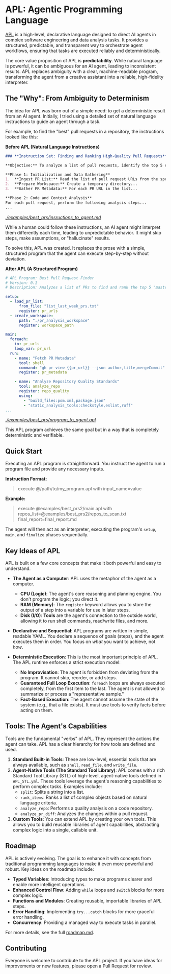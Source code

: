 # APL: Agentic Programming Language

[APL](https://github.com/belablotski/apl) is a high-level, declarative language designed to direct AI agents in complex software engineering and data analysis tasks. It provides a structured, predictable, and transparent way to orchestrate agent workflows, ensuring that tasks are executed reliably and deterministically.

The core value proposition of APL is **predictability**. While natural language is powerful, it can be ambiguous for an AI agent, leading to inconsistent results. APL replaces ambiguity with a clear, machine-readable program, transforming the agent from a creative assistant into a reliable, high-fidelity interpreter.

## The "Why": From Ambiguity to Determinism

The idea for APL was born out of a simple need: to get a deterministic result from an AI agent. Initially, I tried using a detailed set of natural language instructions to guide an agent through a task.

For example, to find the "best" pull requests in a repository, the instructions looked like this:

**Before APL (Natural Language Instructions)**
```markdown
### **Instruction Set: Finding and Ranking High-Quality Pull Requests**

**Objective:** To analyze a list of pull requests, identify the top 5 examples of "beautiful, clean, and elegant" code, and present them in a ranked list...

**Phase 1: Initialization and Data Gathering**
1.  **Ingest PR List:** Read the list of pull request URLs from the specified file...
2.  **Prepare Workspace:** Create a temporary directory...
3.  **Gather PR Metadata:** For each PR URL in the list...

**Phase 2: Code and Context Analysis**
For each pull request, perform the following analysis steps...
...
```
*[./examples/best_prs/insructions_to_agent.md](./examples/best_prs/insructions_to_agent.md)*

While a human could follow these instructions, an AI agent might interpret them differently each time, leading to unpredictable behavior. It might skip steps, make assumptions, or "hallucinate" results.

To solve this, APL was created. It replaces the prose with a simple, structured program that the agent can execute step-by-step without deviation.

**After APL (A Structured Program)**
```yaml
# APL Program: Best Pull Request Finder
# Version: 0.1
# Description: Analyzes a list of PRs to find and rank the top 5 "masterpieces."

setup:
  - load_pr_list:
      from_file: "list_last_week_prs.txt"
      register: pr_urls
  - create_workspace:
      path: "./pr_analysis_workspace"
      register: workspace_path

main:
  foreach:
    in: pr_urls
    loop_var: pr_url
  run:
    - name: "Fetch PR Metadata"
      tool: shell
      command: "gh pr view {{pr_url}} --json author,title,mergeCommit"
      register: pr_metadata

    - name: "Analyze Repository Quality Standards"
      tool: analyze_repo
      register: repo_quality
      using:
        - "build_files:pom.xml,package.json"
        - "static_analysis_tools:checkstyle,eslint,ruff"
...
```
*[./examples/best_prs/program_to_agent.apl](./examples/best_prs/program_to_agent.apl)*

This APL program achieves the same goal but in a way that is completely deterministic and verifiable.

## Quick Start

Executing an APL program is straightforward. You instruct the agent to run a program file and provide any necessary inputs.

**Instruction Format:**
> execute @/path/to/my_program.apl with input_name=value

**Example:**
> execute @examples/best_prs2/main.apl with repos_list=@examples/best_prs2/repos_to_scan.txt final_report=final_report.md

The agent will then act as an interpreter, executing the program's `setup`, `main`, and `finalize` phases sequentially.

## Key Ideas of APL

APL is built on a few core concepts that make it both powerful and easy to understand.

*   **The Agent as a Computer**: APL uses the metaphor of the agent as a computer.
    *   **CPU (Logic)**: The agent's core reasoning and planning engine. You don't program the logic; you direct it.
    *   **RAM (Memory)**: The `register` keyword allows you to store the output of a step into a variable for use in later steps.
    *   **Disk (I/O)**: **Tools** are the agent's connection to the outside world, allowing it to run shell commands, read/write files, and more.

*   **Declarative and Sequential**: APL programs are written in simple, readable YAML. You declare a sequence of goals (steps), and the agent executes them in order. You focus on *what* you want to achieve, not *how*.

*   **Deterministic Execution**: This is the most important principle of APL. The APL runtime enforces a strict execution model:
    *   **No Improvisation**: The agent is forbidden from deviating from the program. It cannot skip, reorder, or add steps.
    *   **Guaranteed Full Loop Execution**: `foreach` loops are always executed completely, from the first item to the last. The agent is not allowed to summarize or process a "representative sample."
    *   **Fact-Based Execution**: The agent cannot assume the state of the system (e.g., that a file exists). It must use tools to verify facts before acting on them.

## Tools: The Agent's Capabilities

Tools are the fundamental "verbs" of APL. They represent the actions the agent can take. APL has a clear hierarchy for how tools are defined and used.

1.  **Standard Built-in Tools**: These are low-level, essential tools that are always available, such as `shell`, `read_file`, and `write_file`.
2.  **Agent-Native Tools (The Standard Tool Library)**: APL comes with a rich Standard Tool Library (STL) of high-level, agent-native tools defined in `APL_STL.yml`. These tools leverage the agent's reasoning capabilities to perform complex tasks. Examples include:
    *   `split`: Splits a string into a list.
    *   `rank_items`: Ranks a list of complex objects based on natural language criteria.
    *   `analyze_repo`: Performs a quality analysis on a code repository.
    *   `analyze_pr_diff`: Analyzes the changes within a pull request.
3.  **Custom Tools**: You can extend APL by creating your own tools. This allows you to build reusable libraries of agent capabilities, abstracting complex logic into a single, callable unit.

## Roadmap

APL is actively evolving. The goal is to enhance it with concepts from traditional programming languages to make it even more powerful and robust. Key ideas on the roadmap include:

*   **Typed Variables**: Introducing types to make programs clearer and enable more intelligent operations.
*   **Enhanced Control Flow**: Adding `while` loops and `switch` blocks for more complex logic.
*   **Functions and Modules**: Creating reusable, importable libraries of APL steps.
*   **Error Handling**: Implementing `try...catch` blocks for more graceful error handling.
*   **Concurrency**: Providing a managed way to execute tasks in parallel.

For more details, see the full [roadmap.md](roadmap.md).

## Contributing

Everyone is welcome to contribute to the APL project. If you have ideas for improvements or new features, please open a Pull Request for review.